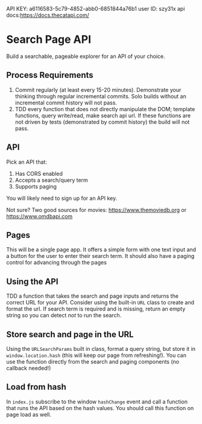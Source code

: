 API KEY: a6116583-5c79-4852-abb0-6851844a76b1
user ID: szy31x
api docs:https://docs.thecatapi.com/


Search Page API
===

Build a searchable, pageable explorer for an API of your choice. 

## Process Requirements

1. Commit regularly (at least every 15-20 minutes). Demonstrate your thinking through regular incremental commits. Solo builds without an incremental commit history will not pass.
2. TDD every function that does not directly manipulate the DOM; template functions, query write/read, make search api url. If these functions are not driven by tests (demonstrated by commit history) the build will not pass.

## API

Pick an API that:

1. Has CORS enabled
2. Accepts a search/query term
3. Supports paging

You will likely need to sign up for an API key.

Not sure? Two good sources for movies: https://www.themoviedb.org or https://www.omdbapi.com

## Pages

This will be a single page app. It offers a simple form with one text input and a 
button for the user to enter their search term. It should also have a paging control for advancing through the pages

## Using the API

TDD a function that takes the search and page inputs and returns the correct URL for your API. Consider using 
the built-in `URL` class to create and format the url. If search term is required and is missing, return an empty
string so you can detect _not_ to run the search.

## Store search and page in the URL
 
Using the `URLSearchParams` built in class, format a query string, but store it in `window.location.hash` (this will keep 
our page from refreshing!). You can use the function directly from the search and paging components (no callback needed!)

## Load from hash

In `index.js` subscribe to the window `hashChange` event and call a function that runs the API based on the hash values. You should 
call this function on page load as well.
